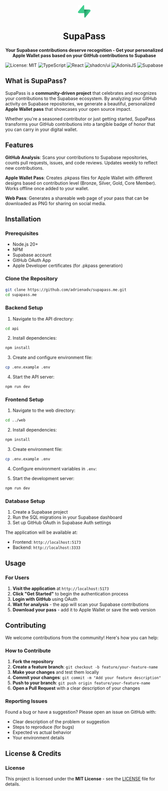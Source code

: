 <div align="center">
<img src="web/public/supabase.svg" alt="SupaPass Logo" width="40" height="40">

  # SupaPass
  
  **Your Supabase contributions deserve recognition - Get your personalized Apple Wallet pass based on your GitHub contributions to Supabase**
</div>

![License: MIT](https://img.shields.io/badge/License-MIT-yellow.svg?style=for-the-badge) ![TypeScript](https://img.shields.io/badge/TypeScript-%23007ACC.svg?style=for-the-badge&logo=typescript&logoColor=white) ![React](https://img.shields.io/badge/React-%2320232a.svg?style=for-the-badge&logo=react&logoColor=%2361DAFB) ![shadcn/ui](https://img.shields.io/badge/shadcn%2Fui-000000?style=for-the-badge&logo=shadcnui&logoColor=white) ![AdonisJS](https://img.shields.io/badge/AdonisJS-%236e4aff.svg?style=for-the-badge&logo=adonisjs&logoColor=white) ![Supabase](https://img.shields.io/badge/Supabase-3ECF8E?style=for-the-badge&logo=supabase&logoColor=white)

## What is SupaPass?

SupaPass is a **community-driven project** that celebrates and recognizes your contributions to the Supabase ecosystem. By analyzing your GitHub activity on Supabase repositories, we generate a beautiful, personalized **Apple Wallet pass** that showcases your open source impact.

Whether you're a seasoned contributor or just getting started, SupaPass transforms your GitHub contributions into a tangible badge of honor that you can carry in your digital wallet.

## Features

**GitHub Analysis**: Scans your contributions to Supabase repositories, counts pull requests, issues, and code reviews. Updates weekly to reflect new contributions.

**Apple Wallet Pass**: Creates .pkpass files for Apple Wallet with different designs based on contribution level (Bronze, Silver, Gold, Core Member). Works offline once added to your wallet.

**Web Pass**: Generates a shareable web page of your pass that can be downloaded as PNG for sharing on social media.

## Installation

### Prerequisites

- Node.js 20+ 
- NPM
- Supabase account
- GitHub OAuth App
- Apple Developer certificates (for .pkpass generation)

### Clone the Repository

```bash
git clone https://github.com/adrienadv/supapass.me.git
cd supapass.me
```

### Backend Setup

1. Navigate to the API directory:
```bash
cd api
```

2. Install dependencies:
```bash
npm install
```

3. Create and configure environment file:
```bash
cp .env.example .env
```

4. Start the API server:
```bash
npm run dev
```

### Frontend Setup

1. Navigate to the web directory:
```bash
cd ../web
```

2. Install dependencies:
```bash
npm install
```

3. Create environment file:
```bash
cp .env.example .env
```

4. Configure environment variables in `.env`:

5. Start the development server:
```bash
npm run dev
```

### Database Setup

1. Create a Supabase project
2. Run the SQL migrations in your Supabase dashboard
3. Set up GitHub OAuth in Supabase Auth settings

The application will be available at:
- Frontend: `http://localhost:5173`
- Backend: `http://localhost:3333`

## Usage

### For Users

1. **Visit the application** at `http://localhost:5173`
2. **Click "Get Started"** to begin the authentication process
3. **Login with GitHub** using OAuth
4. **Wait for analysis** - the app will scan your Supabase contributions
5. **Download your pass** - add it to Apple Wallet or save the web version

## Contributing

We welcome contributions from the community! Here's how you can help:

### How to Contribute

1. **Fork the repository**
2. **Create a feature branch**: `git checkout -b feature/your-feature-name`
3. **Make your changes** and test them locally
4. **Commit your changes**: `git commit -m "Add your feature description"`
5. **Push to your branch**: `git push origin feature/your-feature-name`
6. **Open a Pull Request** with a clear description of your changes

### Reporting Issues

Found a bug or have a suggestion? Please open an issue on GitHub with:
- Clear description of the problem or suggestion
- Steps to reproduce (for bugs)
- Expected vs actual behavior
- Your environment details

## License & Credits

### License

This project is licensed under the **MIT License** - see the [LICENSE](LICENSE) file for details.
